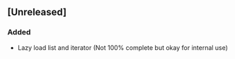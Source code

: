 ## [Unreleased]

### Added
- Lazy load list and iterator (Not 100% complete but okay for internal use)
